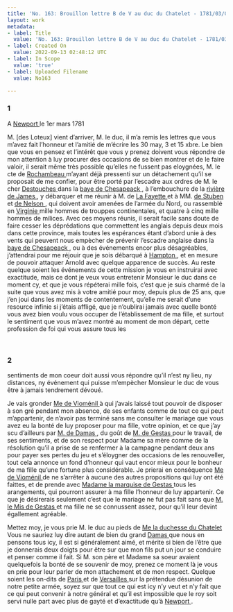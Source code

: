 ```yaml
---
title: 'No. 163: Brouillon lettre B de V au duc du Chatelet - 1781/03/01'
layout: work
metadata:
- label: Title
  value: 'No. 163: Brouillon lettre B de V au duc du Chatelet - 1781/03/01'
- label: Created On
  value: 2022-09-13 02:48:12 UTC
- label: In Scope
  value: 'true'
- label: Uploaded Filename
  value: No163

---
```

<div class="pages">
<div id="page-32547667">
<h3><a name="page-32547667">1</a></h3>
<div class="page-content">
<p>A <a href="../subjects/32162914.html" title="Newport, Rhode Island"> Newport </a> le 1er mars 1781</p>
<p>M. <span class="unclear">[des Loteux]</span> vient d’arriver, M. le duc, il m’a remis les lettres que vous m’avez fait l’honneur et l’amitié de m’écrire les 30 may, 3 et 15 xbre. <span class="line-break"> </span>Le bien que vous en pensez et l’intérêt que vous y prenez doivent vous <span class="line-break"> </span>répondre de mon attention à luy procurer des occasions de se bien montrer <span class="line-break"> </span>et de le faire valoir, il serait même très possible qu’elles ne fussent <span class="line-break"> </span>pas eloygnées, M. le cte de <a href="../subjects/32166229.html" title="Jean-Baptiste Donatien de Vimeur de Rochambeau; 1725-1807"> Rochambeau </a> m’ayant déjà pressenti<span class="line-break"> </span>sur un détachement qu’il se proposait de me confier, pour être <span class="line-break"> </span>porté par l’escadre aux ordres de M. le cher <a href="../subjects/32162998.html" title="Charles René Dominique Sochet Destouches; 1727-1793"> Destouches </a> dans <span class="line-break"> </span>la <a href="../subjects/32162873.html" title="Chesapeake Bay"> baye de Chesapeack </a>, à l’embouchure de la <a href="../subjects/32162814.html" title="James River"> rivière <span class="line-break"> </span>de James </a> , y débarquer et me réunir à M. de <a href="../subjects/32162869.html" title="Gilbert du Motier, marquis de Lafayette; 1757-1834"> La Fayette </a> <span class="line-break"> </span>et à MM. <a href="../subjects/32162885.html" title="Friedrich Wilhelm von Steuben; 1730-1794"> de Stuben </a> et <a href="../subjects/32163278.html" title="Thomas Nelson Jr; 1738-1789"> de Nelson </a>, qui doivent avoir amenées <span class="line-break"> </span>de l’armée du Nord, ou rassemblé en <a href="../subjects/32162817.html" title="Virginia"> Virginie </a> mille hommes <span class="line-break"> </span>de trouppes continentales, et quatre à cinq mille hommes de <span class="line-break"> </span>milices. Avec ces moyens réunis, il serait facile sans doute de <span class="line-break"> </span>faire cesser les déprédations que commettent les anglais depuis deux <span class="line-break"> </span>mois dans cette province, mais toutes les espérances étant d’abord <span class="line-break"> </span>unie à des vents qui peuvent nous empècher de prévenir l’escadre <span class="line-break"> </span>anglaise dans la <a href="../subjects/32162873.html" title="Chesapeake Bay"> baye de Chesapeack </a>, ou à des événements <span class="line-break"> </span>encor plus désagréables, j’attendrai pour me réjouir que je sois <span class="line-break"> </span>débarqué à  <a href="../subjects/32163279.html" title="Hampton, Virginia"> Hampton </a>, et en mesure de pouvoir attaquer <span class="line-break"> </span>Arnold avec quelque apparence de succès. Au reste quelque soient <span class="line-break"> </span>les événements de cette mission je vous en instruirai avec <span class="line-break"> </span>exactitude, mais ce dont je veux vous entretenir Monsieur le duc <span class="line-break"> </span>dans ce moment cy, et que je vous répéterai mille fois, c’est que <span class="line-break"> </span>je suis charmé de la suite que vous avez mis à votre amitié <span class="line-break"> </span>pour moy, depuis plus de 25 ans, que j’en joui dans les <span class="line-break"> </span>moments de contentement, qu’elle me serait d’une resource infinie <span class="line-break"> </span>si j’étais affligé, que je n’oublirai jamais avec quelle bonté vous <span class="line-break"> </span>avez bien voulu vous occuper de l’établissement de ma fille, <span class="line-break"> </span>et surtout le sentiment que vous m’avez montré au moment <span class="line-break"> </span>de mon départ, cette profession de foi qui vous assure tous les </p>
</div>
</div>
<br />
<div id="page-32547668">
<h3><a name="page-32547668">2</a></h3>
<div class="page-content">
<p>sentiments de mon coeur doit aussi vous répondre qu’il n’est <span class="line-break"> </span>ny lieu, ny distances, ny événement qui puisse m’empècher <span class="line-break"> </span>Monsieur le duc de vous être à jamais tendrement dévoué.</p>
<p>Je vais gronder <a href="../subjects/32163034.html" title=" Gabrielle Marguerite de Bourdon; 1737-1804"> Me de Vioménil </a>  à qui j’avais laissé tout pouvoir de <span class="line-break"> </span>disposer à son gré pendant mon absence, de ses enfants comme de <span class="line-break"> </span>tout ce qui peut m’appartenir, de n’avoir pas terminé sans me <span class="line-break"> </span>consulter le mariage que vous avez eu la bonté de luy proposer <span class="line-break"> </span>pour ma fille, votre opinion, et ce que j’ay scu d’ailleurs par <span class="line-break"> </span><a href="../subjects/32163231.html" title="Charles César de Damas d'Antigny; 1758-1829"> M. de Damas </a> , du goût de <a href="../subjects/32163282.html" title="Sébastien Charles Hubert de Gestas, marquis de Lespéroux; 1752-1793"> M. de Gestas </a>  pour le travail, de ses sen<span class="line-break"></span>timents, et de son respect pour Madame sa mère comme de la <span class="line-break"> </span>résolution qu’il a prise de se renfermer à la campagne pendant <span class="line-break"> </span>deux ans pour payer ses pertes du jeu et s’éloygner des <span class="line-break"> </span>occasions de les renouveller, tout cela annonce un fond <span class="line-break"> </span>d’honneur qui vaut encor mieux pour le bonheur de ma <span class="line-break"> </span>fille qu’une fortune plus considérable. Je prierai en conséquence <span class="line-break"> </span><a href="../subjects/32163034.html" title=" Gabrielle Marguerite de Bourdon; 1737-1804"> Me de Vioménil </a>  de ne s’arrêter à aucune des autres propositions <span class="line-break"> </span>qui luy ont été faittes, et de prende avec <a href="../subjects/32163283.html" title="Marie Marguerite de Wignacourt; 1717-1794"> Madame la marquise <span class="line-break"> </span>de Gestas </a>  tous les arangements, qui pourront assurer à ma <span class="line-break"> </span>fille l’honneur de luy appartenir. Ce que je désirerais seulement <span class="line-break"> </span>c’est que le mariage ne fut pas fait sans que <a href="../subjects/32163282.html" title="Sébastien Charles Hubert de Gestas, marquis de Lespéroux; 1752-1793"> M. le Mis de Gestas </a>  et <span class="line-break"> </span>ma fille ne se connussent assez, pour qu’il leur devint égallement <span class="line-break"> </span>agréable.</p>
<p>Mettez moy, je vous prie M. le duc au pieds de <a href="../subjects/32163275.html" title="Diane-Adélaïde de Rochechouart, duchesse du Châtelet; 1723-1794"> Me la duchesse du Chatelet </a>  <span class="line-break"> </span>Vous ne sauriez luy dire autant de bien du grand <a href="../subjects/32163231.html" title="Charles César de Damas d'Antigny; 1758-1829"> Damas </a> que nous en pensons <span class="line-break"> </span>tous icy, il est si généralement aimé, et mérite si bien de l’être que je <span class="line-break"> </span>donnerais deux doigts pour être sur que mon fils put un jour se conduire <span class="line-break"> </span>et penser comme il fait. Si M. son père et Madame sa soeur avaient <span class="line-break"> </span>quelquefois la bonté de se souvenir de moy, prenez ce moment là je <span class="line-break"> </span>vous en prie pour leur parler de mon attachement et de mon respect. <span class="line-break"> </span>Quelque soient les on-dits de <a href="../subjects/32163017.html" title="Paris, France"> Paris </a>   et de <a href="../subjects/32162995.html" title="Versailles, France"> Versailles </a>   sur la prétendue <span class="line-break"> </span>désunion de notre petite armée, soyez sur que tout ce qui est icy n’y <span class="line-break"> </span>veut et n’y fait que ce qui peut convenir à notre général et qu’il est <span class="line-break"> </span>impossible que le roy soit servi nulle part avec plus de gayté et <span class="line-break"> </span>d’exactitude qu’à <a href="../subjects/32162914.html" title="Newport, Rhode Island"> Newport </a> . </p>
</div>
</div>
<br />
</div>
